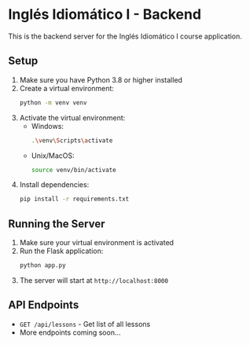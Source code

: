 # Inglés Idiomático I - Backend

This is the backend server for the Inglés Idiomático I course application.

## Setup

1. Make sure you have Python 3.8 or higher installed
2. Create a virtual environment:
   ```bash
   python -m venv venv
   ```
3. Activate the virtual environment:
   - Windows:
     ```bash
     .\venv\Scripts\activate
     ```
   - Unix/MacOS:
     ```bash
     source venv/bin/activate
     ```
4. Install dependencies:
   ```bash
   pip install -r requirements.txt
   ```

## Running the Server

1. Make sure your virtual environment is activated
2. Run the Flask application:
   ```bash
   python app.py
   ```
3. The server will start at `http://localhost:8000`

## API Endpoints

- `GET /api/lessons` - Get list of all lessons
- More endpoints coming soon... 